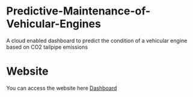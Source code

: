 # Predictive-Maintenance-of-Vehicular-Engines
A cloud enabled dashboard to predict the condition of a vehicular engine based on CO2 tailpipe emissions



# Website 
You can access the website here [Dashboard](http://ec2-16-171-153-32.eu-north-1.compute.amazonaws.com:8080/)

